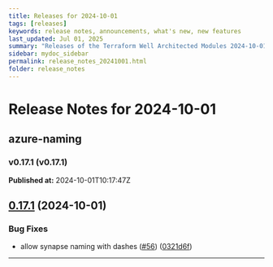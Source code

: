 ```yaml
---
title: Releases for 2024-10-01
tags: [releases]
keywords: release notes, announcements, what's new, new features
last_updated: Jul 01, 2025
summary: "Releases of the Terraform Well Architected Modules 2024-10-01"
sidebar: mydoc_sidebar
permalink: release_notes_20241001.html
folder: release_notes
---
```


# Release Notes for 2024-10-01

## azure-naming
### v0.17.1 (v0.17.1)
**Published at:** 2024-10-01T10:17:47Z

## [0.17.1](https://github.com/CloudNationHQ/terraform-azure-naming/compare/v0.17.0...v0.17.1) (2024-10-01)


### Bug Fixes

* allow synapse naming with dashes ([#56](https://github.com/CloudNationHQ/terraform-azure-naming/issues/56)) ([0321d6f](https://github.com/CloudNationHQ/terraform-azure-naming/commit/0321d6f23f2795803d322cdae186b1fa57a7f281))

---


